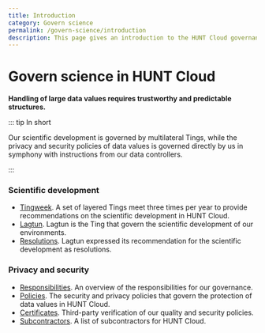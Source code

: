 ```yaml
---
title: Introduction
category: Govern science
permalink: /govern-science/introduction
description: This page gives an introduction to the HUNT Cloud governance.
---
```


# Govern science in HUNT Cloud

**Handling of large data values requires trustworthy and predictable structures.**

::: tip In short

Our scientific development is governed by multilateral Tings, while the privacy and security policies of data values is governed directly by us in symphony with instructions from our data controllers.

:::

### Scientific development

- [Tingweek](/govern-science/tingweek/). A set of layered Tings meet three times per year to provide recommendations on the scientific development in HUNT Cloud.
- [Lagtun](/govern-science/tingweek/lagtun). Lagtun is the Ting that govern the scientific development of our environments.
- [Resolutions](/govern-science/tingweek/resolutions). Lagtun expressed its recommendation for the scientific development as resolutions.

### Privacy and security

- [Responsibilities](/responsibilities). An overview of the responsibilities for our governance.
- [Policies](/policies). The security and privacy policies that govern the protection of data values in HUNT Cloud.
- [Certificates](/certificates). Third-party verification of our quality and security policies.
- [Subcontractors](/subcontractors). A list of subcontractors for HUNT Cloud.


